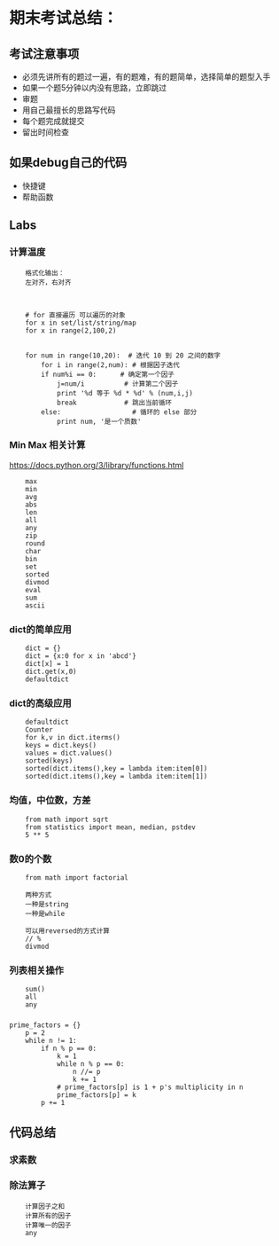 # 期末考试总结：
## 考试注意事项
* 必须先讲所有的题过一遍，有的题难，有的题简单，选择简单的题型入手
* 如果一个题5分钟以内没有思路，立即跳过
* 审题
* 用自己最擅长的思路写代码
* 每个题完成就提交
* 留出时间检查

## 如果debug自己的代码
* 快捷键
* 帮助函数

## Labs
### 计算温度
```
    格式化输出：
    左对齐，右对齐
    
    
    
    # for 直接遍历 可以遍历的对象
    for x in set/list/string/map
    for x in range(2,100,2)
    
    
    for num in range(10,20):  # 迭代 10 到 20 之间的数字
        for i in range(2,num): # 根据因子迭代
        if num%i == 0:      # 确定第一个因子
            j=num/i          # 计算第二个因子
            print '%d 等于 %d * %d' % (num,i,j)
            break            # 跳出当前循环
        else:                  # 循环的 else 部分
            print num, '是一个质数'
```
### Min Max 相关计算
https://docs.python.org/3/library/functions.html
```
    max
    min
    avg
    abs
    len
    all
    any
    zip
    round
    char
    bin
    set
    sorted
    divmod
    eval
    sum
    ascii
```
### dict的简单应用
```
    dict = {}
    dict = {x:0 for x in 'abcd'}
    dict[x] = 1
    dict.get(x,0)
    defaultdict
```
### dict的高级应用
```
    defaultdict
    Counter
    for k,v in dict.iterms()
    keys = dict.keys()
    values = dict.values()
    sorted(keys)
    sorted(dict.items(),key = lambda item:item[0])
    sorted(dict.items(),key = lambda item:item[1])
```
### 均值，中位数，方差
```
    from math import sqrt
    from statistics import mean, median, pstdev
    5 ** 5
```
### 数0的个数
```
    from math import factorial
    
    两种方式
    一种是string
    一种是while
    
    可以用reversed的方式计算
    // %
    divmod
```

### 列表相关操作
```
    sum()
    all
    any
```



###
```
prime_factors = {}
    p = 2
    while n != 1:
        if n % p == 0:
            k = 1
            while n % p == 0:
                n //= p
                k += 1
            # prime_factors[p] is 1 + p's multiplicity in n
            prime_factors[p] = k
        p += 1
```

## 代码总结
### 求素数
### 除法算子
```
    计算因子之和
    计算所有的因子
    计算唯一的因子
    any
```

